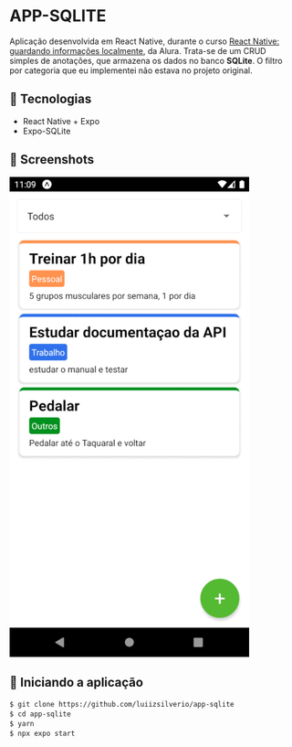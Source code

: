 # APP-SQLITE

Aplicação desenvolvida em React Native, durante o curso [React Native: guardando informações localmente](https://cursos.alura.com.br/course/react-native-informacoes-localmente), da Alura.
Trata-se de um CRUD simples de anotações, que armazena os dados no banco __SQLite__.
O filtro por categoria que eu implementei não estava no projeto original.
<br/>

## 🚀 Tecnologias

- React Native + Expo
- Expo-SQLite


## :camera_flash: Screenshots
![](https://github.com/luiizsilverio/app-sqlite/blob/desafio/src/assets/app-local.gif)


## :car: Iniciando a aplicação
```bash
$ git clone https://github.com/luiizsilverio/app-sqlite
$ cd app-sqlite
$ yarn
$ npx expo start
```

